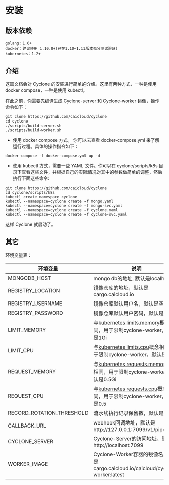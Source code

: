 # 安装

## 版本依赖

```
golang：1.6+
docker：建议使用 1.10.0+(已在1.10~1.11版本充分测试验证)
kubernetes：1.2+
```

## 介绍

这篇文档会对 Cyclone 的安装进行简单的介绍。这里有两种方式，一种是使用 docker compose，一种是使用 kubectl。

在此之前，你需要先编译生成 Cyclone-server 和 Cyclone-worker 镜像，操作命令如下：

```
git clone https://github.com/caicloud/cyclone
cd cyclone
./scripts/build-server.sh
./scripts/build-worker.sh
```

- 使用 docker compose 方式。 你可以去查看 docker-compose.yml 来了解运行过程。具体的操作指令如下：

```
docker-compose -f docker-compose.yml up -d
```

- 使用 kubectl 方式，需要一些 YAML 文件。你可以在 cyclone/scripts/k8s 目录下查看这些文件，并根据自己的实际情况对其中的参数做简单的调整，然后执行下面这些命令:

```
git clone https://github.com/caicloud/cyclone
cd cyclone/scripts/k8s
kubectl create namespace cyclone
kubectl --namespace=cyclone create -f mongo.yaml
kubectl --namespace=cyclone create -f mongo-svc.yaml
kubectl --namespace=cyclone create -f cyclone.yaml
kubectl --namespace=cyclone create -f cyclone-svc.yaml
```

这样 Cyclone 就启动了。

## 其它

环境变量表：

| 环境变量                   | 说明                                       |
| ------------------------- | ---------------------------------------- |
| MONGODB_HOST              | mongo db的地址, 默认是localhost                  |
| REGISTRY_LOCATION         | 镜像仓库的地址，默认是cargo.caicloud.io             |
| REGISTRY_USERNAME         | 镜像仓库默认用户名，默认是空                             |
| REGISTRY_PASSWORD         | 镜像仓库默认用户密码，默认是空                           |
| LIMIT_MEMORY              | 与[kubernetes limits.memory](https://kubernetes.io/docs/concepts/policy/resource-quotas)概念相同，用于限制cyclone-worker，默认是1Gi     |
| LIMIT_CPU                 | 与[kubernetes limits.cpu](https://kubernetes.io/docs/concepts/policy/resource-quotas)概念相同，用于限制cyclone-worker，默认是1          |
| REQUEST_MEMORY            | 与[kubernetes requests.memory](https://kubernetes.io/docs/concepts/policy/resource-quotas)概念相同，用于限制cyclone-worker，默认是0.5Gi |
| REQUEST_CPU               | 与[kubernetes requests.cpu](https://kubernetes.io/docs/concepts/policy/resource-quotas)概念相同，用于限制cyclone-worker，默认是0.5      |
| RECORD_ROTATION_THRESHOLD | 流水线执行记录保留数，默认是50      |
| CALLBACK_URL              | webhook回调地址，默认是http://127.0.0.1:7099/v1/pipelines       |
| CYCLONE_SERVER            | Cyclone-Server的访问地址，默认是http://localhost:7099 |
| WORKER_IMAGE              | Cyclone-Worker容器的镜像名，默认是cargo.caicloud.io/caicloud/cyclone-worker:latest |
